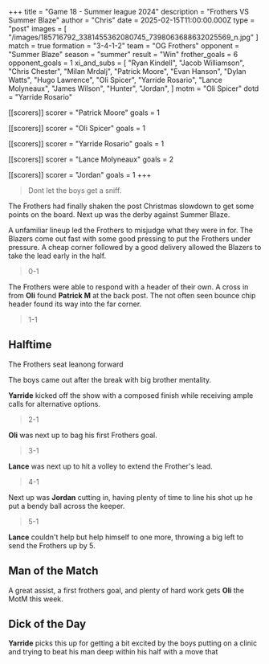 +++
title = "Game 18 - Summer league 2024"
description = "Frothers VS Summer Blaze"
author = "Chris"
date = 2025-02-15T11:00:00.000Z
type = "post"
images = [
  "/images/185716792_3381455362080745_7398063688632025569_n.jpg"
]
match = true
formation = "3-4-1-2"
team = "OG Frothers"
opponent = "Summer Blaze"
season = "summer"
result = "Win"
frother_goals = 6
opponent_goals = 1
xi_and_subs = [
  "Ryan Kindell",
  "Jacob Williamson",
  "Chris Chester",
  "Milan Mrdalj",
  "Patrick Moore",
  "Evan Hanson",
  "Dylan Watts",
  "Hugo Lawrence",
  "Oli Spicer",
  "Yarride Rosario",
  "Lance Molyneaux",
  "James Wilson",
  "Hunter",
  "Jordan",
]
motm = "Oli Spicer"
dotd = "Yarride Rosario"

[[scorers]]
scorer = "Patrick Moore"
goals = 1

[[scorers]]
scorer = "Oli Spicer"
goals = 1

[[scorers]]
scorer = "Yarride Rosario"
goals = 1

[[scorers]]
scorer = "Lance Molyneaux"
goals = 2

[[scorers]]
scorer = "Jordan"
goals = 1
+++

> Dont let the boys get a sniff.

The Frothers had finally shaken the post Christmas slowdown to get some points on the board. Next up was the derby against Summer Blaze.

A unfamiliar lineup led the Frothers to misjudge what they were in for. The Blazers come out fast with some good pressing to put the Frothers under pressure. A cheap corner followed by a good delivery allowed the Blazers to take the lead early in the half.

> 0-1

The Frothers were able to respond with a header of their own. A cross in from **Oli** found **Patrick M** at the back post. The not often seen bounce chip header found its way into the far corner.

> 1-1

## Halftime

The Frothers seat leanong forward

The boys came out after the break with big brother mentality.

**Yarride** kicked off the show with a composed finish while receiving ample calls for alternative options.

> 2-1

**Oli** was next up to bag his first Frothers goal.

> 3-1

**Lance** was next up to hit a volley to extend the Frother's lead.

> 4-1

Next up was **Jordan** cutting in, having plenty of time to line his shot up he put a bendy ball across the keeper.

> 5-1

**Lance** couldn't help but help himself to one more, throwing a big left to send the Frothers up by 5.

## Man of the Match

A great assist, a first frothers goal, and plenty of hard work gets **Oli** the MotM this week.

## Dick of the Day

**Yarride** picks this up for getting a bit excited by the boys putting on a clinic and trying to beat his man deep within his half with a move that
